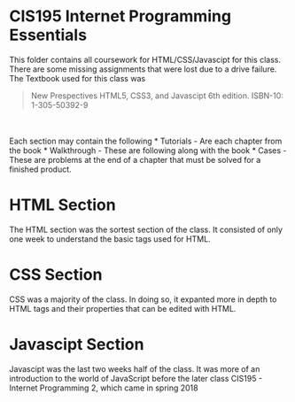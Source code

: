 CIS195 Internet Programming Essentials
========================================
This folder contains all coursework for HTML/CSS/Javascipt for this class. There are some missing assignments that were lost due to a drive failure.
<br>
The Textbook used for this class was
> New Prespectives HTML5, CSS3, and Javascipt 6th edition.
> ISBN-10: 1-305-50392-9
<br>
<br>
Each section may contain the following
* Tutorials - Are each chapter from the book
* Walkthrough - These are following along with the book
* Cases - These are problems at the end of a chapter that must be solved for a finished product.

HTML Section
============
The HTML section was the sortest section of the class. It consisted of only one week to understand the basic tags
used for HTML.

CSS Section
============
CSS was a majority of the class. In doing so, it expanted more in depth to HTML tags and their properties that can
be edited with HTML.

Javascipt Section
==================
Javascipt was the last two weeks half of the class. It was more of an introduction to the world of JavaScript before
the later class CIS195 - Internet Programming 2, which came in spring 2018
